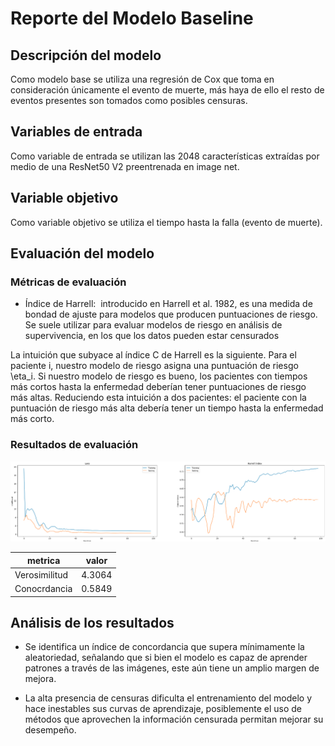 # Reporte del Modelo Baseline

## Descripción del modelo

Como modelo base se utiliza una regresión de Cox que toma en consideración únicamente el evento de muerte, más haya de ello el resto de eventos presentes son tomados como posibles censuras.

## Variables de entrada

Como variable de entrada se utilizan las 2048 características extraídas por medio de una ResNet50 V2 preentrenada en image net.

## Variable objetivo

Como variable objetivo se utiliza el tiempo hasta la falla (evento de muerte).
## Evaluación del modelo

### Métricas de evaluación

- Índice de Harrell:  introducido en Harrell et al. 1982, es una medida de bondad de ajuste para modelos que producen puntuaciones de riesgo. Se suele utilizar para evaluar modelos de riesgo en análisis de supervivencia, en los que los datos pueden estar censurados

La intuición que subyace al índice C de Harrell es la siguiente. Para el paciente i, nuestro modelo de riesgo asigna una puntuación de riesgo \eta_i. Si nuestro modelo de riesgo es bueno, los pacientes con tiempos más cortos hasta la enfermedad deberían tener puntuaciones de riesgo más altas. Reduciendo esta intuición a dos pacientes: el paciente con la puntuación de riesgo más alta debería tener un tiempo hasta la enfermedad más corto.

### Resultados de evaluación

![train graph](images/train.png)

| metrica | valor  |
|------|---------|
| Verosimilitud | 4.3064 | 
| Conocrdancia | 0.5849 | 

## Análisis de los resultados

- Se identifica un índice de concordancia que supera mínimamente la aleatoriedad, señalando que si bien el modelo es capaz de aprender patrones a través de las imágenes, este aún tiene un amplio margen de mejora. 

- La alta presencia de censuras dificulta el entrenamiento del modelo y hace inestables sus curvas de aprendizaje, posiblemente el uso de métodos que aprovechen la información censurada permitan mejorar su desempeño. 
